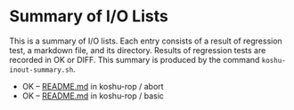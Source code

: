 # Summary of I/O Lists

This is a summary of I/O lists.
Each entry consists of a result of regression test,
a markdown file, and its directory.
Results of regression tests are recorded in OK or DIFF.
This summary is produced by the command `koshu-inout-summary.sh`.

* OK – [README.md](koshu-rop/abort/README.md) in koshu-rop / abort
* OK – [README.md](koshu-rop/basic/README.md) in koshu-rop / basic
